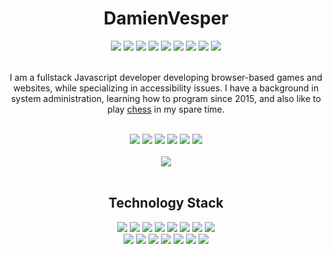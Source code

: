 <!-- Amazing Title !-->
<h1 align="center">DamienVesper</h1>

<!-- Language Stack !-->
<div align="center">
  <a href="https://www.javascript.com"><img src="https://img.shields.io/badge/javascript%20-%23323330.svg?style=for-the-badge&logo=javascript"></a>
  <a href="https://www.typescriptlang.org"><img src="https://img.shields.io/badge/typescript-%23007ACC.svg?style=for-the-badge&logo=typescript&logoColor=white"></a>
  <img src="https://img.shields.io/badge/html%20-%23E34F26.svg?style=for-the-badge&logo=html5&logoColor=white">
  <img src="https://img.shields.io/badge/css%20-%231572B6.svg?style=for-the-badge&logo=css3&logoColor=white">
  <a href="https://www.python.org"><img src="https://img.shields.io/badge/python-%23FFD343?style=for-the-badge&logo=python&logoColor=black"></a>
  <a href="https://www.rust-lang.org"><img src="https://img.shields.io/badge/rust-%23B7410E?style=for-the-badge&logo=rust&logoColor=white"></a>
  <img src="https://img.shields.io/badge/c%2B%2B-%233696CF?style=for-the-badge&logo=c%2B%2B&logoColor=white">
  <a href="https://www.ruby-lang.org"><img src="https://img.shields.io/badge/ruby-%23D51F06?style=for-the-badge&logo=ruby&logoColor=white"></a>
  <img src="https://img.shields.io/badge/swift-%23FA9200?style=for-the-badge&logo=swift&logoColor=white">
</div>
<br>

<!-- Descriptor !-->
<p align="center">
  I am a fullstack Javascript developer developing browser-based games and websites, while specializing in accessibility issues. I have a background in system administration, learning how to program since 2015, and also like to play <a href="https://lichess.org/@/DamienVesper">chess</a> in my spare time.
</p>
<br>

<!-- Social Badges !-->
<div align="center">
  <a href="https://twitter.com/LDVesper"><img src="https://img.shields.io/badge/twitter-%231DA1F2?style=for-the-badge&logo=twitter&logoColor=white"></a>
  <a href="https://discord.alru.ga"><img src="https://img.shields.io/badge/discord-%237289DA?style=for-the-badge&logo=discord&logoColor=white"></a>
  <a href="https://www.youtube.com/channel/UCAT5Q1E7rxQusIUjJoUHVIQ"><img src="https://img.shields.io/badge/youtube-%23FF0000?style=for-the-badge&logo=youtube&logoColor=white"></a>
  <a href="https://twitch.tv/LordDamienVesper"><img src="https://img.shields.io/badge/Twitch-%236441A4?style=for-the-badge&logo=twitch&logoColor=white"></a>
  <a href="https://reddit.com/u/DamienVesper"><img src="https://img.shields.io/badge/reddit-%23FF4500?style=for-the-badge&logo=reddit&logoColor=white"></a>
  <a href="mailto:ldamienvesper@gmail.com"><img src="https://img.shields.io/badge/email-%23BB001B?style=for-the-badge&logo=gmail&logoColor=white"></a>

  <br>
  <br>

  <img src="https://github-readme-stats.vercel.app/api?username=DamienVesper&show_icons=true&include_all_commits=true&count_private=true&hide_border=true&bg_color=000&text_color=143fb5&title_color=2c58d1">
</div>
<br>

<!-- Technology Stack !-->
<h2 align="center">Technology Stack</h2>

<!-- Framework Badges !-->
<div align="center">
  <a href="https://nodejs.org"><img src="https://img.shields.io/badge/node.js%20-%23339933.svg?style=for-the-badge&logo=node-dot-js&logoColor=white"></a>
  <a href="https://www.npmjs.com/package/ts-node"><img src="https://img.shields.io/badge/ts%20node%20-%233178C6.svg?style=for-the-badge&logo=ts-node&logoColor=white"></a>
  <a href="https://eslint.org"><img src="https://img.shields.io/badge/eslint%20-%234B32C3.svg?style=for-the-badge&logo=eslint"></a>
  <a href="https://webpack.js.org"><img src="https://img.shields.io/badge/webpack%20-%231C78C0.svg?style=for-the-badge&logo=webpack"></a>
  <a href="https://mongodb.com"><img src="https://img.shields.io/badge/mongodb-%2347A248?style=for-the-badge&logo=mongodb&logoColor=white"></a>
  <a href="https://nginx.com"><img src="https://img.shields.io/badge/nginx%20-%23009639.svg?style=for-the-badge&logo=nginx"></a>
  <a href="https://www.mysql.com"><img src="https://img.shields.io/badge/mysql-%234479A1?style=for-the-badge&logo=mysql&logoColor=white"></a>
  <a href="https://redis.io"><img src="https://img.shields.io/badge/redis-%23DC382D?style=for-the-badge&logo=redis&logoColor=white"></a>
</div>

<!-- Library Badges !-->
<div align="center">
  <a href="https://expressjs.com"><img src="https://img.shields.io/badge/express%20-%23000000.svg?style=for-the-badge&logo=express"></a>
  <a href="https://jquery.org"><img src="https://img.shields.io/badge/jquery-%230769AD?style=for-the-badge&logo=jquery"></a>
  <a href="https://socket.io"><img src="https://img.shields.io/badge/socket.io%20-%23010101.svg?style=for-the-badge&logo=socket-dot-io"></a>
  <a href="https://getbootstrap.com"><img src="https://img.shields.io/badge/bootstrap-%23563D7C?style=for-the-badge&logo=bootstrap&logoColor=white"></a>
  <a href="https://reactjs.org"><img src="https://img.shields.io/badge/react-%2361DBFB?style=for-the-badge&logo=react&logoColor=black"></a>
  <a href="https://discord.js.org"><img src="https://img.shields.io/badge/discord.js-%232B61B3?style=for-the-badge"></a>
  <a href="https://threejs.org"><img src="https://img.shields.io/badge/three.js-%23292E36?style=for-the-badge&logo=three-dot-js&logoColor=white"></a>
</div>
